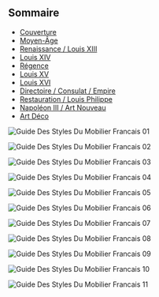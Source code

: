 <!-- TITLE: Antiquité : Guide Des Styles Du Mobilier Français -->
<!-- SUBTITLE: Photos du dépliant montré en cours -->

## Sommaire
* [Couverture](#couverture)
* [Moyen-Âge](#moyen-age)
* [Renaissance / Louis XIII](#renaissance-louis-13)
* [Louis XIV](#louis-14)
* [Régence](#regence)
* [Louis XV](#louis-15)
* [Louis XVI](#louis-16)
* [Directoire / Consulat / Empire](#directoire-consulat-empire)
* [Restauration / Louis Philippe](#restauration-louis-philippe)
* [Napoléon III / Art Nouveau](#napoleon-3-art-nouveau)
* [Art Déco](#art-deco)


<a name="couverture"/>

![Guide Des Styles Du Mobilier Francais 01](/uploads/histoire-de-l-art/guide-des-styles-du-mobilier-francais-01.jpeg "Guide Des Styles Du Mobilier Francais 01")

<a name="moyen-age"/>

![Guide Des Styles Du Mobilier Francais 02](/uploads/histoire-de-l-art/guide-des-styles-du-mobilier-francais-02.jpeg "Guide Des Styles Du Mobilier Francais 02")

<a name="renaissance-louis-13"/>

![Guide Des Styles Du Mobilier Francais 03](/uploads/histoire-de-l-art/guide-des-styles-du-mobilier-francais-03.jpeg "Guide Des Styles Du Mobilier Francais 03")

<a name="louis-14"/>

![Guide Des Styles Du Mobilier Francais 04](/uploads/histoire-de-l-art/guide-des-styles-du-mobilier-francais-04.jpeg "Guide Des Styles Du Mobilier Francais 04")

<a name="regence"/>

![Guide Des Styles Du Mobilier Francais 05](/uploads/histoire-de-l-art/guide-des-styles-du-mobilier-francais-05.jpeg "Guide Des Styles Du Mobilier Francais 05")

<a name="louis-15"/>

![Guide Des Styles Du Mobilier Francais 06](/uploads/histoire-de-l-art/guide-des-styles-du-mobilier-francais-06.jpeg "Guide Des Styles Du Mobilier Francais 06")

<a name="louis-16"/>

![Guide Des Styles Du Mobilier Francais 07](/uploads/histoire-de-l-art/guide-des-styles-du-mobilier-francais-07.jpeg "Guide Des Styles Du Mobilier Francais 07")

<a name="directoire-consulat-empire"/>

![Guide Des Styles Du Mobilier Francais 08](/uploads/histoire-de-l-art/guide-des-styles-du-mobilier-francais-08.jpeg "Guide Des Styles Du Mobilier Francais 08")

<a name="restauration-louis-philippe"/>

![Guide Des Styles Du Mobilier Francais 09](/uploads/histoire-de-l-art/guide-des-styles-du-mobilier-francais-09.jpeg "Guide Des Styles Du Mobilier Francais 09")

<a name="napoleon-3-art-nouveau"/>

![Guide Des Styles Du Mobilier Francais 10](/uploads/histoire-de-l-art/guide-des-styles-du-mobilier-francais-10.jpeg "Guide Des Styles Du Mobilier Francais 10")

<a name="art-deco"/>

![Guide Des Styles Du Mobilier Francais 11](/uploads/histoire-de-l-art/guide-des-styles-du-mobilier-francais-11.jpeg "Guide Des Styles Du Mobilier Francais 11")
